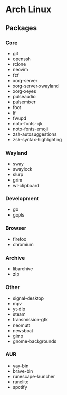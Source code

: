 # Arch Linux

## Packages

### Core

- git
- openssh
- rclone
- neovim
- fzf
- xorg-server
- xorg-server-xwayland
- xorg-xeyes
- pulseaudio
- pulsemixer
- foot
- lf
- fwupd
- noto-fonts-cjk
- noto-fonts-emoji
- zsh-autosuggestions
- zsh-syntax-highlighting

### Wayland

- sway
- swaylock
- slurp
- grim
- wl-clipboard

### Development

- go
- gopls

### Browser

- firefox
- chromium

### Archive

- libarchive
- zip

### Other

- signal-desktop
- mpv
- yt-dlp
- steam
- transmission-gtk
- neomutt
- newsboat
- gimp
- gnome-backgrounds

### AUR

- yay-bin
- brave-bin
- runescape-launcher
- runelite
- spotify
